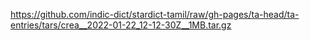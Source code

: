 https://github.com/indic-dict/stardict-tamil/raw/gh-pages/ta-head/ta-entries/tars/crea__2022-01-22_12-12-30Z__1MB.tar.gz  
